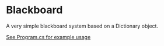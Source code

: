 # Blackboard

A very simple blackboard system based on a Dictionary object.

[See Program.cs for example usage](/Blackboard/Program.cs)
